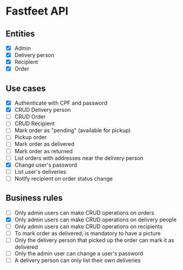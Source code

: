 # Fastfeet API

## Entities

- [x] Admin
- [x] Delivery person
- [x] Recipient
- [x] Order

## Use cases

- [x] Authenticate with CPF and password
- [x] CRUD Delivery person
- [ ] CRUD Order
- [ ] CRUD Recipient
- [ ] Mark order as "pending" (available for pickup)
- [ ] Pickup order
- [ ] Mark order as delivered
- [ ] Mark order as returned
- [ ] List orders with addresses near the delivery person
- [x] Change user's password
- [ ] List user's deliveries
- [ ] Notify recipient on order status change

## Business rules

- [ ] Only admin users can make CRUD operations on orders
- [x] Only admin users can make CRUD operations on delivery people
- [ ] Only admin users can make CRUD operations on recipients
- [ ] To mark order as delivered, is mandatory to have a picture
- [ ] Only the delivery person that picked up the order can mark it as delivered
- [ ] Only the admin user can change a user's password
- [ ] A delivery person can only list their own deliveries
